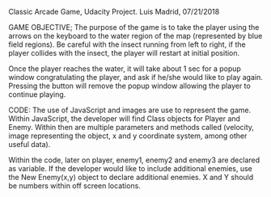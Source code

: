 Classic Arcade Game, Udacity Project.
Luis Madrid, 07/21/2018

GAME OBJECTIVE;
The purpose of the game is to take the player using the arrows on the keyboard to the water region of the map (represented by blue field regions). Be careful with the insect running from left to right, if the player collides with the insect, the player will restart at initial position.

Once the player reaches the water, it will take about 1 sec for a popup window congratulating the player, and ask if he/she would like to play again. Pressing the button will remove the popup window allowing the player to continue playing.

CODE:
The use of JavaScript and images are use to represent the game. Within JavaScript, the developer will find Class objects for Player and Enemy. Within then are multiple parameters and methods called (velocity, image representing the object, x and y coordinate system, among other useful data).

Within the code, later on player, enemy1, enemy2 and enemy3 are declared as variable. If the developer would like to include additional enemies, use the New Enemy(x,y) object to declare additional enemies. X and Y should be numbers within off screen locations.
